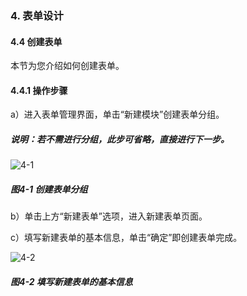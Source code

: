 ### 4. 表单设计

#### 4.4 创建表单

本节为您介绍如何创建表单。

#### 4.4.1 操作步骤

a）进入表单管理界面，单击“新建模块”创建表单分组。

##### 说明：若不需进行分组，此步可省略，直接进行下一步。

![4-1](https://www.feisuanyz.com/fspage/czzn/tablesj/tablesj_3_1.png)

##### 图4-1 创建表单分组

b）单击上方“新建表单”选项，进入新建表单页面。

c）填写新建表单的基本信息，单击“确定”即创建表单完成。

![4-2](https://www.feisuanyz.com/fspage/czzn/tablesj/tablesj_3_2.png)

##### 图4-2 填写新建表单的基本信息
